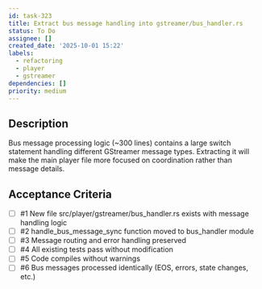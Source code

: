 ```yaml
---
id: task-323
title: Extract bus message handling into gstreamer/bus_handler.rs
status: To Do
assignee: []
created_date: '2025-10-01 15:22'
labels:
  - refactoring
  - player
  - gstreamer
dependencies: []
priority: medium
---
```


## Description

Bus message processing logic (~300 lines) contains a large switch statement handling different GStreamer message types. Extracting it will make the main player file more focused on coordination rather than message details.

## Acceptance Criteria
<!-- AC:BEGIN -->
- [ ] #1 New file src/player/gstreamer/bus_handler.rs exists with message handling logic
- [ ] #2 handle_bus_message_sync function moved to bus_handler module
- [ ] #3 Message routing and error handling preserved
- [ ] #4 All existing tests pass without modification
- [ ] #5 Code compiles without warnings
- [ ] #6 Bus messages processed identically (EOS, errors, state changes, etc.)
<!-- AC:END -->
